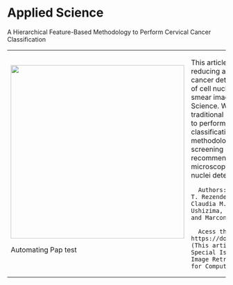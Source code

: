 # Applied Science
A Hierarchical Feature-Based Methodology to Perform Cervical Cancer Classification

<table border="0">
 <tr>
    <td>
     <img src="https://database.cric.com.br/assets/img/logo/cric_horizontal_color.png" width="400">
     <p> Automating Pap test
    </td>
    <td>
     <p>
This article proposes a workload-reducing algorithm for cervical cancer detection based on analysis of cell nuclei features within Pap smear images published at Applied Science. We investigate eight traditional machine learning methods to perform a hierarchical classification. We propose a methodology for computer-aided screening of cell lesions, which can recommend fields of view from the microscopy image based on the nuclei detection of cervical cells.
      
      Authors: Débora N. Diniz, Mariana T. Rezende, Andrea G. C. Bianchi, Claudia M. Carneiro, Daniela M. Ushizima, Fátima N. S. de Medeiros, and Marcone J. F. Souza.
      
      Acess the full text: https://doi.org/10.3390/app11094091 (This article belongs to the Special Issue Advancing Biomedical Image Retrieval and Classification for Computer Aided Diagnosis)
 </tr>
</table>
